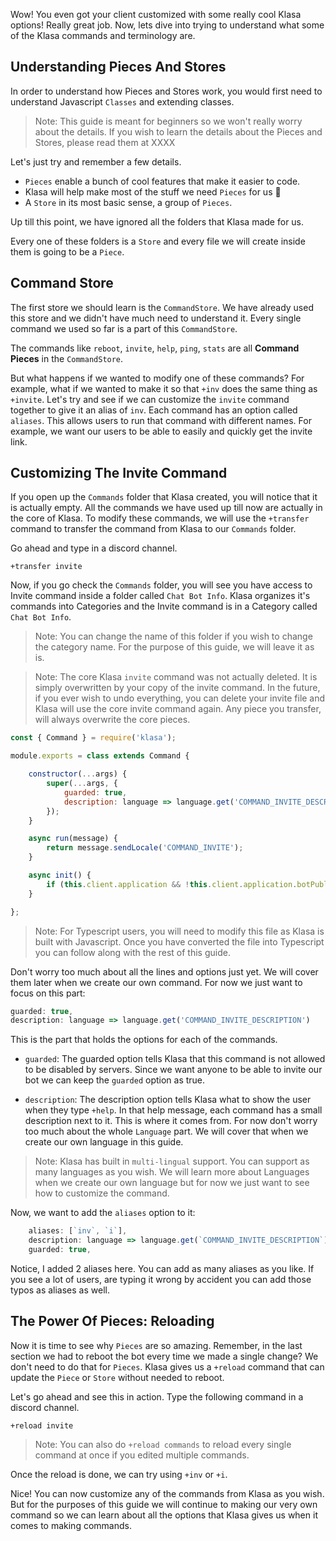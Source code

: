 Wow! You even got your client customized with some really cool Klasa options! Really great job. Now, lets dive into trying to understand what some of the Klasa commands and terminology are.

## Understanding Pieces And Stores

In order to understand how Pieces and Stores work, you would first need to understand Javascript `Classes` and extending classes.

> Note: This guide is meant for beginners so we won't really worry about the details. If you wish to learn the details about the Pieces and Stores, please read them at XXXX

Let's just try and remember a few details.

- `Pieces` enable a bunch of cool features that make it easier to code.
- Klasa will help make most of the stuff we need `Pieces` for us :tada:
- A `Store` in its most basic sense, a group of `Pieces`.

Up till this point, we have ignored all the folders that Klasa made for us.

<!-- Insert Image Here -->

Every one of these folders is a `Store` and every file we will create inside them is going to be a `Piece`.



## Command Store

The first store we should learn is the `CommandStore`. We have already used this store and we didn't have much need to understand it. Every single command we used so far is a part of this `CommandStore`.

The commands like `reboot`, `invite`, `help`, `ping`, `stats` are all **Command Pieces** in the `CommandStore`.

But what happens if we wanted to modify one of these commands? For example, what if we wanted to make it so that `+inv` does the same thing as `+invite`. Let's try and see if we can customize the `invite` command together to give it an alias of `inv`. Each command has an option called `aliases`. This allows users to run that command with different names. For example, we want our users to be able to easily and quickly get the invite link.

## Customizing The Invite Command

If you open up the `Commands` folder that Klasa created, you will notice that it is actually empty. All the commands we have used up till now are actually in the core of Klasa. To modify these commands, we will use the `+transfer` command to transfer the command from Klasa to our `Commands` folder.

Go ahead and type in a discord channel.
```shell
+transfer invite
```

Now, if you go check the `Commands` folder, you will see you have access to Invite command inside a folder called `Chat Bot Info`. Klasa organizes it's commands into Categories and the Invite command is in a Category called `Chat Bot Info`.

> Note: You can change the name of this folder if you wish to change the category name. For the purpose of this guide, we will leave it as is.

> Note: The core Klasa `invite` command was not actually deleted. It is simply overwritten by your copy of the invite command. In the future, if you ever wish to undo everything, you can delete your invite file and Klasa will use the core invite command again. Any piece you transfer, will always overwrite the core pieces.

```js
const { Command } = require('klasa');

module.exports = class extends Command {

	constructor(...args) {
		super(...args, {
			guarded: true,
			description: language => language.get('COMMAND_INVITE_DESCRIPTION')
		});
	}

	async run(message) {
		return message.sendLocale('COMMAND_INVITE');
	}

	async init() {
		if (this.client.application && !this.client.application.botPublic) this.permissionLevel = 10;
	}

};
```

> Note: For Typescript users, you will need to modify this file as Klasa is built with Javascript. Once you have converted the file into Typescript you can follow along with the rest of this guide.

Don't worry too much about all the lines and options just yet. We will cover them later when we create our own command. For now we just want to focus on this part:

```js
guarded: true,
description: language => language.get('COMMAND_INVITE_DESCRIPTION')
```

This is the part that holds the options for each of the commands.

- `guarded`: The guarded option tells Klasa that this command is not allowed to be disabled by servers. Since we want anyone to be able to invite our bot we can keep the `guarded` option as true.

- `description`: The description option tells Klasa what to show the user when they type `+help`. In that help message, each command has a small description next to it. This is where it comes from. For now don't worry too much about the whole `Language` part. We will cover that when we create our own language in this guide.

> Note: Klasa has built in `multi-lingual` support. You can support as many languages as you wish. We will learn more about Languages when we create our own language but for now we just want to see how to customize the command.

Now, we want to add the `aliases` option to it:
```js
	aliases: [`inv`, `i`],
	description: language => language.get(`COMMAND_INVITE_DESCRIPTION`)
	guarded: true,
```

Notice, I added 2 aliases here. You can add as many aliases as you like. If you see a lot of users, are typing it wrong by accident you can add those typos as aliases as well.

## The Power Of Pieces: Reloading

Now it is time to see why `Pieces` are so amazing. Remember, in the last section we had to reboot the bot every time we made a single change? We don't need to do that for `Pieces`. Klasa gives us a `+reload` command that can update the `Piece` or `Store` without needed to reboot.

Let's go ahead and see this in action. Type the following command in a discord channel.

```shell
+reload invite
```
> Note: You can also do `+reload commands` to reload every single command at once if you edited multiple commands.

<!-- Insert Image Here -->

Once the reload is done, we can try using `+inv` or `+i`.

<!-- Insert Image Here -->

Nice! You can now customize any of the commands from Klasa as you wish. But for the purposes of this guide we will continue to making our very own command so we can learn about all the options that Klasa gives us when it comes to making commands.


